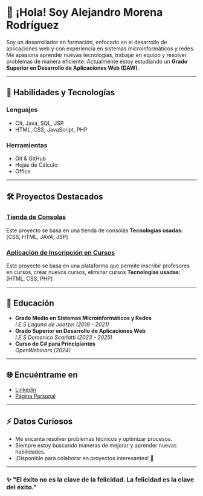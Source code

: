 # 👋 ¡Hola! Soy Alejandro Morena Rodríguez  

Soy un desarrollador en formación, enfocado en el desarrollo de aplicaciones web y con experiencia en sistemas microinformáticos y redes. Me apasiona aprender nuevas tecnologías, trabajar en equipo y resolver problemas de manera eficiente. Actualmente estoy estudiando un **Grado Superior en Desarrollo de Aplicaciones Web (DAW)**.

---

## 🚀 Habilidades y Tecnologías  
### Lenguajes  
- C#, Java, SQL, JSP  
- HTML, CSS, JavaScript, PHP  

### Herramientas  
- Git & GitHub  
- Hojas de Cálculo  
- Office  

---

## 🛠 Proyectos Destacados  

### [Tienda de Consolas](#AlexMorena/TiendaConsolas)
Este proyecto se basa en una tienda de consolas
**Tecnologías usadas:** [CSS, HTML, JAVA, JSP]  

### [Aplicación de Inscripción en Cursos](#AlexMorena/GestionCursosProfesores)
Este proyecto se basa en una plataforma que permite inscribir profesores en cursos,
crear nuevos cursos, eliminar cursos
**Tecnologías usadas:** [HTML, CSS, PHP]  

---

## 📜 Educación  
- **Grado Medio en Sistemas Microinformáticos y Redes**  
  *I.E.S Laguna de Joatzel (2019 - 2021)*  
- **Grado Superior en Desarrollo de Aplicaciones Web**  
  *I.E.S Domenico Scarlatti (2023 - 2025)*  
- **Curso de C# para Principiantes**  
  *OpenWebinars (2024)*  

---

## 🌐 Encuéntrame en  
- [Linkedin](https://www.linkedin.com)
- [Página Personal](https://www.alexmorena.es)

---

## ⚡ Datos Curiosos  
- Me encanta resolver problemas técnicos y optimizar procesos.  
- Siempre estoy buscando maneras de mejorar y aprender nuevas habilidades.  
- ¡Disponible para colaborar en proyectos interesantes! 🚀  

---

### ✨ "El éxito no es la clave de la felicidad. La felicidad es la clave del éxito."
